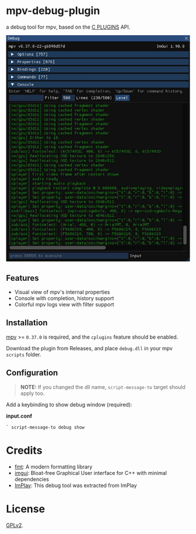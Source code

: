 # mpv-debug-plugin

a debug tool for mpv, based on the [C PLUGINS](https://mpv.io/manual/master/#c-plugins) API.

![screenshot](screenshot/debug.jpg)

## Features

- Visual view of mpv's internal properties
- Console with completion, history support
- Colorful mpv logs view with filter support

## Installation

[mpv](https://mpv.io) >= `0.37.0` is required, and the `cplugins` feature should be enabled.

Download the plugin from Releases, and place `debug.dll` in your mpv `scripts` folder.

## Configuration

> **NOTE:** If you changed the dll name, `script-message-to` target should apply too.

Add a keybinding to show debug window (required):

**input.conf**
```
` script-message-to debug show
```

# Credits

- [fmt](https://fmt.dev): A modern formatting library
- [imgui](https://github.com/ocornut/imgui): Bloat-free Graphical User interface for C++ with minimal dependencies
- [ImPlay](https://github.com/tsl0922/ImPlay): This debug tool was extracted from ImPlay

# License

[GPLv2](LICENSE.txt).